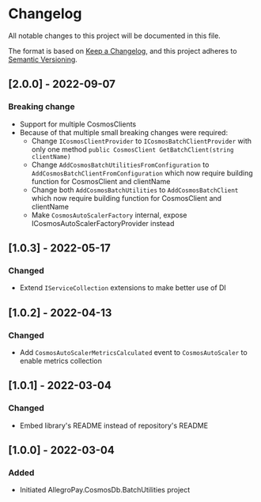 # Changelog

All notable changes to this project will be documented in this file.

The format is based on [Keep a Changelog](https://keepachangelog.com/en/1.0.0/), and this project adheres
to [Semantic Versioning](https://semver.org/spec/v2.0.0.html).

## [2.0.0] - 2022-09-07

### Breaking change

* Support for multiple CosmosClients 
* Because of that multiple small breaking changes were required:
  * Change `ICosmosClientProvider` to `ICosmosBatchClientProvider` with only one method `public CosmosClient GetBatchClient(string clientName)`
  * Change `AddCosmosBatchUtilitiesFromConfiguration` to `AddCosmosBatchClientFromConfiguration` which now require building function for CosmosClient and clientName
  * Change both `AddCosmosBatchUtilities` to `AddCosmosBatchClient` which now require building function for CosmosClient and clientName
  * Make `CosmosAutoScalerFactory` internal, expose ICosmosAutoScalerFactoryProvider instead

## [1.0.3] - 2022-05-17

### Changed

* Extend `IServiceCollection` extensions to make better use of DI

## [1.0.2] - 2022-04-13

### Changed

* Add `CosmosAutoScalerMetricsCalculated` event to `CosmosAutoScaler` to enable metrics collection

## [1.0.1] - 2022-03-04

### Changed

* Embed library's README instead of repository's README

## [1.0.0] - 2022-03-04

### Added

* Initiated AllegroPay.CosmosDb.BatchUtilities project
